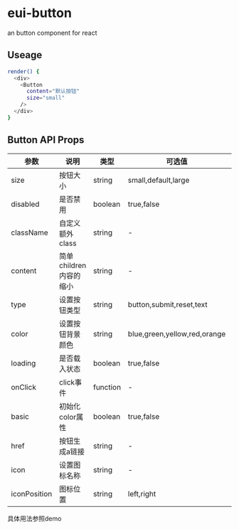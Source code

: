 
# eui-button

an button component for react


## Useage
```sh
render() {
  <div>
    <Button 
      content="默认按钮"
      size="small"
    />
  </div>
}
```

## Button API Props

|参数|说明|类型|可选值|默认值|
|----|----|----|----|------|
|size|按钮大小|string|small,default,large|default|
|disabled|是否禁用|boolean|true,false|false|
|className|自定义额外class|string|-|-|
|content|简单children内容的缩小|string|-|-|
|type|设置按钮类型|string|button,submit,reset,text|button|
|color|设置按钮背景颜色|string|blue,green,yellow,red,orange|-|
|loading|是否载入状态|boolean|true,false|false|
|onClick|click事件|function|-|-|
|basic|初始化color属性|boolean|true,false|false|
|href|按钮生成a链接|string|-|-|
|icon|设置图标名称|string|-|-|
|iconPosition|图标位置|string|left,right|left|

具体用法参照demo
